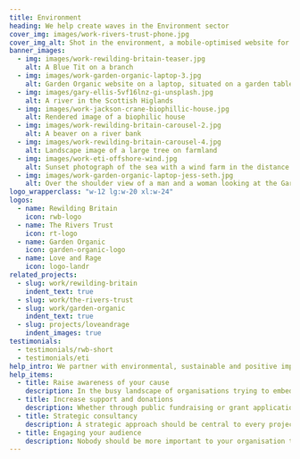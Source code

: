 ```yaml
---
title: Environment
heading: We help create waves in the Environment sector
cover_img: images/work-rivers-trust-phone.jpg
cover_img_alt: Shot in the environment, a mobile-optimised website for The Rivers Trust website
banner_images:
  - img: images/work-rewilding-britain-teaser.jpg
    alt: A Blue Tit on a branch
  - img: images/work-garden-organic-laptop-3.jpg
    alt: Garden Organic website on a laptop, situated on a garden table.
  - img: images/gary-ellis-5vf16lnz-gi-unsplash.jpg
    alt: A river in the Scottish Higlands
  - img: images/work-jackson-crane-biophillic-house.jpg
    alt: Rendered image of a biophilic house
  - img: images/work-rewilding-britain-carousel-2.jpg
    alt: A beaver on a river bank
  - img: images/work-rewilding-britain-carousel-4.jpg
    alt: Landscape image of a large tree on farmland
  - img: images/work-eti-offshore-wind.jpg
    alt: Sunset photograph of the sea with a wind farm in the distance
  - img: images/work-garden-organic-laptop-jess-seth.jpg
    alt: Over the shoulder view of a man and a woman looking at the Garden Organic website on a laptop
logo_wrapperclass: "w-12 lg:w-20 xl:w-24"
logos:
  - name: Rewilding Britain
    icon: rwb-logo
  - name: The Rivers Trust
    icon: rt-logo
  - name: Garden Organic
    icon: garden-organic-logo
  - name: Love and Rage
    icon: logo-landr
related_projects:
  - slug: work/rewilding-britain
    indent_text: true
  - slug: work/the-rivers-trust
  - slug: work/garden-organic
    indent_text: true
  - slug: projects/loveandrage
    indent_images: true
testimonials:
  - testimonials/rwb-short
  - testimonials/eti
help_intro: We partner with environmental, sustainable and positive impact organisations, helping them to realise their vision through brand strategies and digital activities.
help_items:
  - title: Raise awareness of your cause
    description: In the busy landscape of organisations trying to embed real change, it can be difficult to clearly communicate the challenge being faced whilst engaging others to support the issues and take action. Simplifying content and creating clear user journeys help to clarify your work and gain backing from target audiences.
  - title: Increase support and donations
    description: Whether through public fundraising or grant applications, in many cases none of the work you do can happen without securing funding or public support/donations.
  - title: Strategic consultancy
    description: A strategic approach should be central to every project because, if your project is not meeting organisational goals, it is not worth doing. Taking time to understand your objectives, audiences and opportunities will help to plan and deliver a highly effective end product.
  - title: Engaging your audience
    description: Nobody should be more important to your organisation than your audience. Our process endeavours to align the goals of your audience members with the objectives of your organisation.
---
```

